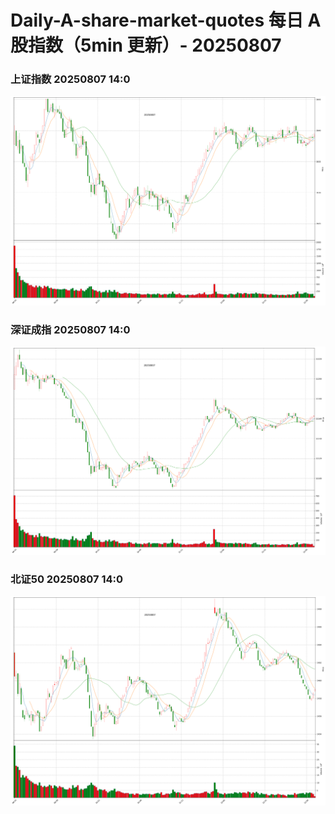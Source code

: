 
# Daily-A-share-market-quotes 每日 A 股指数（5min 更新）- 20250807

### 上证指数 20250807 14:0
![](./fig/2025/8/20250807-sh000001.png)

### 深证成指 20250807 14:0
![](./fig/2025/8/20250807-sz399001.png)

### 北证50 20250807 14:0
![](./fig/2025/8/20250807-bj899050.png)
